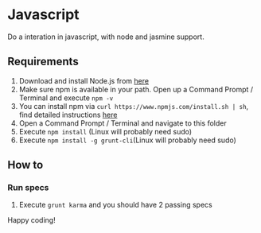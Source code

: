 # Javascript

Do a interation in javascript, with node and jasmine support.

## Requirements

1. Download and install Node.js from [here](https://nodejs.org/)
2. Make sure npm is available in your path. Open up a Command Prompt / Terminal and execute `npm -v`
3. You can install npm via `curl https://www.npmjs.com/install.sh | sh`, find detailed instructions [here](https://www.npmjs.com/package/npm)
4. Open a Command Prompt / Terminal and navigate to this folder
5. Execute `npm install` (Linux will probably need sudo)
6. Execute `npm install -g grunt-cli`(Linux will probably need sudo)

## How to

### Run specs
1. Execute `grunt karma` and you should have 2 passing specs

Happy coding!